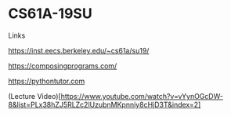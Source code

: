 # CS61A-19SU
Links

https://inst.eecs.berkeley.edu/~cs61a/su19/

https://composingprograms.com/

https://pythontutor.com

(Lecture Video)[https://www.youtube.com/watch?v=vYynOGcDW-8&list=PLx38hZJ5RLZc2lUzubnMKpnniy8cHjD3T&index=2]
